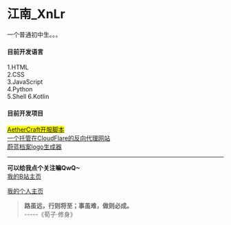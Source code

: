 # 江南_XnLr
一个普通初中生。。。

#### 目前开发语言   
1.HTML   
2.CSS   
3.JavaScript   
4.Python   
5.Shell
6.Kotlin

#### 目前开发项目   
<mark><a href=https://github.com/jiangnan-qwq/aethercraft>AetherCraft开服脚本</a></mark>   
<a href=https://jnxnlr.dpdns.org>一个托管在CloudFlare的反向代理网站</a>   
<a href=https://ba-logo.ct.ws>蔚蓝档案logo生成器</a>

---

**可以给我点个关注嘛QwQ~**   
<a href=https://b23.tv/FDVU07L>我的B站主页</a>

<a href=https://www.jnxnlr.top/>我的个人主页</a>

>**路虽远，行则将至；事虽难，做则必成。**   
>-----《荀子·修身》